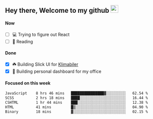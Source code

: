 ## Hey there, Welcome to my github <img src="https://media.giphy.com/media/hvRJCLFzcasrR4ia7z/giphy.gif" width="25px">

#### Now
- [ ] 💻 Trying to figure out React
- [ ] 📕 Reading

#### Done
- [x] ☘️ Building Slick UI for [Klimabiler](https://klimabiler.dk)
- [x] 🚀 Building personal dashboard for my office
 
 #### Focused on this week
<!--START_SECTION:waka-->

```txt
JavaScript    8 hrs 46 mins   ███████████████▓░░░░░░░░░   62.54 %
SCSS          2 hrs 18 mins   ████░░░░░░░░░░░░░░░░░░░░░   16.44 %
CSHTML        1 hr 44 mins    ███░░░░░░░░░░░░░░░░░░░░░░   12.38 %
HTML          41 mins         █▒░░░░░░░░░░░░░░░░░░░░░░░   04.90 %
Binary        18 mins         ▓░░░░░░░░░░░░░░░░░░░░░░░░   02.15 %
```

<!--END_SECTION:waka-->

